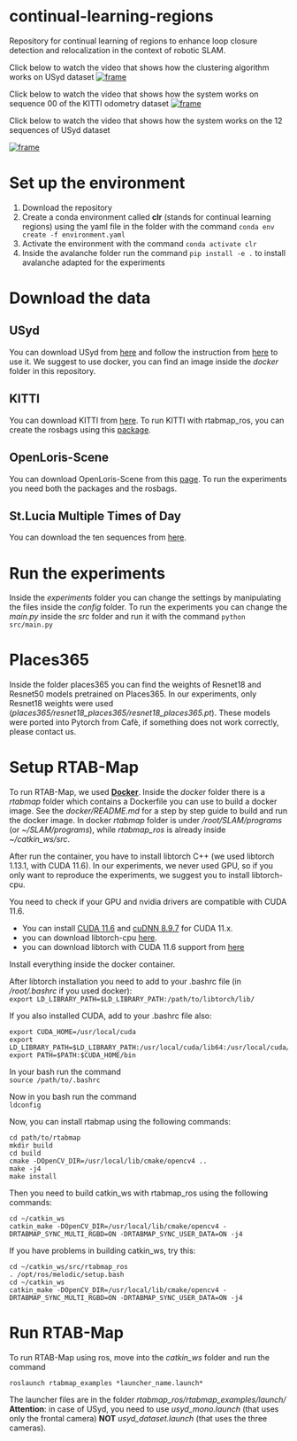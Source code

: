 # continual-learning-regions
Repository for continual learning of regions to enhance loop closure detection and relocalization in the context of robotic SLAM.

Click below to watch the video that shows how the clustering algorithm works on USyd dataset
[![frame](https://github.com/user-attachments/assets/704a762e-b76d-4225-9f3e-dae1553e19ed)](https://drive.google.com/file/d/14X8AfpSdNe13rGBi5ihB3xy8rvMf4Fa1/view)

Click below to watch the video that shows how the system works on sequence 00 of the KITTI odometry dataset
[![frame](https://github.com/user-attachments/assets/d59a7720-c69b-4d6e-9983-52976b8bc586)](https://drive.google.com/file/d/1QtxVlosS_fk-6h8WiWTgpbqnUUIE4jA6/view)

Click below to watch the video that shows how the system works on the 12 sequences of USyd dataset

[![frame](https://github.com/user-attachments/assets/1cf97370-5f0c-4dca-9a22-1a9bc816210c)](https://drive.google.com/file/d/1ZsCGBZPAi8MNjn4CuCMiUOuRGOjWu5kN/view)


# Set up the environment
1. Download the repository
2. Create a conda environment called **clr** (stands for continual learning regions) using the yaml file in the folder with the command `conda env create -f environment.yaml`
3. Activate the environment with the command `conda activate clr`
4. Inside the avalanche folder run the command `pip install -e .` to install avalanche adapted for the experiments

# Download the data
## USyd
You can download USyd from [here](https://ieee-dataport.org/open-access/usyd-campus-dataset) and follow the instruction from [here](https://gitlab.acfr.usyd.edu.au/its/dataset_metapackage) to use it. We suggest to use docker, you can find an image inside the *docker* folder in this repository.  

## KITTI
You can download KITTI from [here](https://www.cvlibs.net/datasets/kitti/eval_odometry.php). To run KITTI with rtabmap_ros, you can create the rosbags using this [package](https://github.com/tomas789/kitti2bag).

## OpenLoris-Scene
You can download OpenLoris-Scene from this [page](https://lifelong-robotic-vision.github.io/dataset/scene.html). To run the experiments you need both the packages and the rosbags.

## St.Lucia Multiple Times of Day
You can download the ten sequences from [here](https://github.com/arrenglover/openfabmap/wiki/Datasets).

# Run the experiments
Inside the *experiments* folder you can change the settings by manipulating the files inside the *config* folder. To run the experiments you can change the *main.py* inside the *src* folder and run it with the command `python src/main.py`

# Places365
Inside the folder places365 you can find the weights of Resnet18 and Resnet50 models pretrained on Places365. In our experiments, only Resnet18 weights were used (*places365/resnet18_places365/resnet18_places365.pt*).
These models were ported into Pytorch from Cafè, if something does not work correctly, please contact us.

# Setup RTAB-Map
To run RTAB-Map, we used [**Docker**](https://www.docker.com/). Inside the *docker* folder there is a *rtabmap* folder which contains a Dockerfile you can use to build a docker image. See the *docker/README.md* for a step by step guide to build and run the docker image. In docker *rtabmap* folder is under */root/SLAM/programs* (or *~/SLAM/programs*), while *rtabmap_ros* is already inside *~/catkin_ws/src*.

After run the container, you have to install libtorch C++ (we used libtorch 1.13.1, with CUDA 11.6).
In our experiments, we never used GPU, so if you only want to reproduce the experiments, we suggest you to install libtorch-cpu.

You need to check if your GPU and nvidia drivers are compatible with CUDA 11.6.
* You can install [CUDA 11.6](https://developer.nvidia.com/cuda-11-6-0-download-archive?target_os=Linux) and [cuDNN 8.9.7](https://developer.nvidia.com/rdp/cudnn-archive) for CUDA 11.x.
* you can download libtorch-cpu [here](https://download.pytorch.org/libtorch/cpu/libtorch-shared-with-deps-1.13.1%2Bcpu.zip).
* you can download libtorch with CUDA 11.6 support from [here](https://download.pytorch.org/libtorch/cu116/libtorch-shared-with-deps-1.13.1%2Bcu116.zip)

Install everything inside the docker container.

After libtorch installation you need to add to your .bashrc file (in */root/.bashrc* if you used docker): <br/>
`export LD_LIBRARY_PATH=$LD_LIBRARY_PATH:/path/to/libtorch/lib/`

If you also installed CUDA, add to your .bashrc file also:
```
export CUDA_HOME=/usr/local/cuda
export LD_LIBRARY_PATH=$LD_LIBRARY_PATH:/usr/local/cuda/lib64:/usr/local/cuda/extras/CUPTI/lib64
export PATH=$PATH:$CUDA_HOME/bin
```

In your bash run the command <br/>
```source /path/to/.bashrc```

Now in you bash run the command <br/>
```ldconfig```

Now, you can install rtabmap using the following commands:
```
cd path/to/rtabmap
mkdir build
cd build
cmake -DOpenCV_DIR=/usr/local/lib/cmake/opencv4 .. 
make -j4 
make install
```

Then you need to build catkin_ws with rtabmap_ros using the following commands:
```  
cd ~/catkin_ws 
catkin_make -DOpenCV_DIR=/usr/local/lib/cmake/opencv4 -DRTABMAP_SYNC_MULTI_RGBD=ON -DRTABMAP_SYNC_USER_DATA=ON -j4
``` 
If you have problems in building catkin_ws, try this:

```  
cd ~/catkin_ws/src/rtabmap_ros 
. /opt/ros/melodic/setup.bash
cd ~/catkin_ws 
catkin_make -DOpenCV_DIR=/usr/local/lib/cmake/opencv4 -DRTABMAP_SYNC_MULTI_RGBD=ON -DRTABMAP_SYNC_USER_DATA=ON -j4
```

# Run RTAB-Map
To run RTAB-Map using ros, move into the *catkin_ws* folder and run the command 
```
roslaunch rtabmap_examples *launcher_name.launch*
```

The launcher files are in the folder *rtabmap_ros/rtabmap_examples/launch/* <br/>
**Attention**: in case of USyd, you need to use *usyd_mono.launch* (that uses only the frontal camera) **NOT** *usyd_dataset.launch* (that uses the three cameras). 

